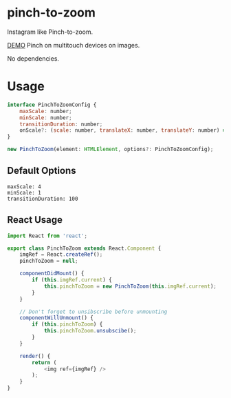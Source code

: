 # pinch-to-zoom
Instagram like Pinch-to-zoom.

[DEMO](https://vkrbt.github.io/pinch-to-zoom/demo/) Pinch on multitouch devices on images.

No dependencies.

# Usage
```js
interface PinchToZoomConfig {
    maxScale: number;
    minScale: number;
    transitionDuration: number;
    onScale?: (scale: number, translateX: number, translateY: number) => any;
}

new PinchToZoom(element: HTMLElement, options?: PinchToZoomConfig);
```

## Default Options
```
maxScale: 4
minScale: 1
transitionDuration: 100
```

## React Usage
```js
import React from 'react';

export class PinchToZoom extends React.Component {
    imgRef = React.createRef();
    pinchToZoom = null;

    componentDidMount() {
        if (this.imgRef.current) {
            this.pinchToZoom = new PinchToZoom(this.imgRef.current);
        }
    }

    // Don't forget to unsibscribe before unmounting
    componentWillUnmount() {
        if (this.pinchToZoom) {
            this.pinchToZoom.unsubscibe();
        }
    }

    render() {
        return (
            <img ref={imgRef} />
        );
    }
}

```